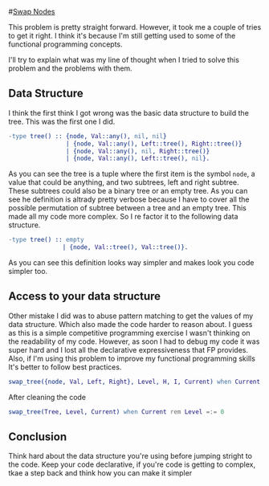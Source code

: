 #[Swap Nodes](https://www.hackerrank.com/challenges/swap-nodes)

This problem is pretty straight forward. However, it took me a couple of tries to get it right.
I think it's because I'm still getting used to some of the functional programming concepts.

I'll try to explain what was my line of thought when I tried to solve this problem and the problems with them.

## Data Structure

I think the first think I got wrong was the basic data structure to build the tree. This was the first one I did.

```erlang
-type tree() :: {node, Val::any(), nil, nil}
                | {node, Val::any(), Left::tree(), Right::tree()}
                | {node, Val::any(), nil, Right::tree()}
                | {node, Val::any(), Left::tree(), nil}.
```

As you can see the tree is a tuple where the first item is the symbol ``` node ```, a value that could be anything, and two subtrees, left and right subtree. These subtrees could also be a binary tree or an empty tree. As you can see he definition is altrady pretty verbose because I have to cover all the possible permutation of subtree between a tree and an empty tree. This made all my code more complex. So I re factor it to the following data structure.

```erlang
-type tree() :: empty
               | {node, Val::tree(), Val::tree()}.
```

As you can see this definition looks way simpler and makes look you code simpler too.

## Access to your data structure

Other mistake I did was to abuse pattern matching to get the values of my data structure. Which also made the code harder to reason about. I guess as this is a simple competitive programming exercise I wasn't thinking on the readability of my code. However, as soon I had to debug my code it was super hard and I lost all the declarative expressiveness that FP provides. Also, if I'm using this problem to improve my functional programming skills It's better to follow best practices.

```erlang
swap_tree({node, Val, Left, Right}, Level, H, I, Current) when Current < Level ->
```

After cleaning the code

```erlang
swap_tree(Tree, Level, Current) when Current rem Level =:= 0
```

## Conclusion

Think hard about the data structure you're using before jumping stright to the code.
Keep your code declarative, if you're code is getting to complex, tkae a step back and think how you can make it simpler



